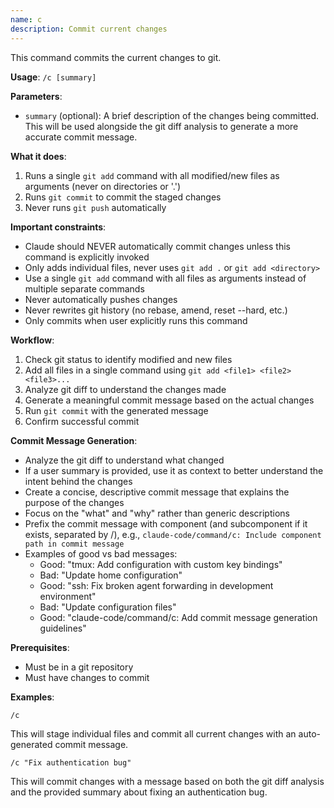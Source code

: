 ```yaml
---
name: c
description: Commit current changes
---
```


This command commits the current changes to git.

**Usage**: `/c [summary]`

**Parameters**:
- `summary` (optional): A brief description of the changes being committed. This will be used alongside the git diff analysis to generate a more accurate commit message.

**What it does**:
1. Runs a single `git add` command with all modified/new files as arguments (never on directories or '.')
2. Runs `git commit` to commit the staged changes
3. Never runs `git push` automatically

**Important constraints**:
- Claude should NEVER automatically commit changes unless this command is explicitly invoked
- Only adds individual files, never uses `git add .` or `git add <directory>`
- Use a single `git add` command with all files as arguments instead of multiple separate commands
- Never automatically pushes changes
- Never rewrites git history (no rebase, amend, reset --hard, etc.)
- Only commits when user explicitly runs this command

**Workflow**:
1. Check git status to identify modified and new files
2. Add all files in a single command using `git add <file1> <file2> <file3>...`
3. Analyze git diff to understand the changes made
4. Generate a meaningful commit message based on the actual changes
5. Run `git commit` with the generated message
6. Confirm successful commit

**Commit Message Generation**:
- Analyze the git diff to understand what changed
- If a user summary is provided, use it as context to better understand the intent behind the changes
- Create a concise, descriptive commit message that explains the purpose of the changes
- Focus on the "what" and "why" rather than generic descriptions
- Prefix the commit message with component (and subcomponent if it exists, separated by /), e.g., `claude-code/command/c: Include component path in commit message`
- Examples of good vs bad messages:
  - Good: "tmux: Add configuration with custom key bindings"
  - Bad: "Update home configuration"
  - Good: "ssh: Fix broken agent forwarding in development environment"
  - Bad: "Update configuration files"
  - Good: "claude-code/command/c: Add commit message generation guidelines"

**Prerequisites**:
- Must be in a git repository
- Must have changes to commit

**Examples**:
```
/c
```
This will stage individual files and commit all current changes with an auto-generated commit message.

```
/c "Fix authentication bug"
```
This will commit changes with a message based on both the git diff analysis and the provided summary about fixing an authentication bug.